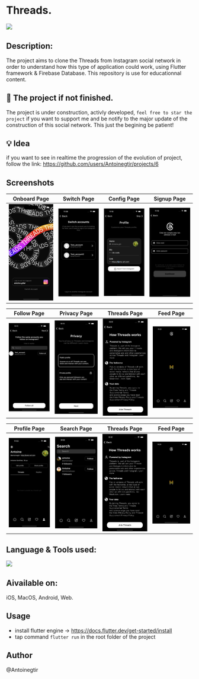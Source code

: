 # Threads.

<img src="https://staticg.sportskeeda.com/editor/2023/07/9a80c-16886367720159-1920.jpg"></img>

## Description:
The project aims to clone the Threads from Instagram social network in order to understand how this type of application could work, using Flutter framework & Firebase Database.
This repository is use for educationnal content.

## 🚧 The project if not finished.

The project is under construction, activly developed, `feel free to star the project` if you want to support me and be notify to the major update of the construction of this social network. This just the begining be patient!

## 💡 Idea

if you want to see in realtime the progression of the evolution of project, follow the link: https://github.com/users/Antoinegtir/projects/6

## Screenshots

Onboard Page               |  Switch Page               | Config Page               |  Signup Page
:-------------------------:|:-------------------------:|:-------------------------:|:-------------------------:
![](https://github.com/Antoinegtir/instagram-threads/blob/main/screenshot/onboard.png?raw=true)|![](https://github.com/Antoinegtir/instagram-threads/blob/main/screenshot/switch.png?raw=true)|![](https://github.com/Antoinegtir/instagram-threads/blob/main/screenshot/config.png?raw=true)|![](https://github.com/Antoinegtir/instagram-threads/blob/main/screenshot/signup.png?raw=true)|

Follow Page         |  Privacy Page       |   Threads Page               |  Feed Page
:-------------------------:|:-------------------------:|:-------------------------:|:-------------------------:
![](https://github.com/Antoinegtir/instagram-threads/blob/main/screenshot/follow.png?raw=true)|![](https://github.com/Antoinegtir/instagram-threads/blob/main/screenshot/privacy.png?raw=true)|![](https://github.com/Antoinegtir/instagram-threads/blob/main/screenshot/threads.png?raw=true)|![](https://github.com/Antoinegtir/instagram-threads/blob/main/screenshot/feed.png?raw=true)|

Profile Page         |  Search Page       |   Threads Page               |  Feed Page
:-------------------------:|:-------------------------:|:-------------------------:|:-------------------------:
![](https://github.com/Antoinegtir/instagram-threads/blob/main/screenshot/profile.png?raw=true)|![](https://github.com/Antoinegtir/instagram-threads/blob/main/screenshot/search.png?raw=true)|![](https://github.com/Antoinegtir/instagram-threads/blob/main/screenshot/threads.png?raw=true)|![](https://github.com/Antoinegtir/instagram-threads/blob/main/screenshot/feed.png?raw=true)|

## Language & Tools used:

<img src="https://skillicons.dev/icons?i=flutter,dart,firebase"/>

## Aivailable on:
iOS, MacOS, Android, Web.

## Usage

- install flutter engine -> https://docs.flutter.dev/get-started/install
- tap command `flutter run` in the root folder of the project

## Author

@Antoinegtir
